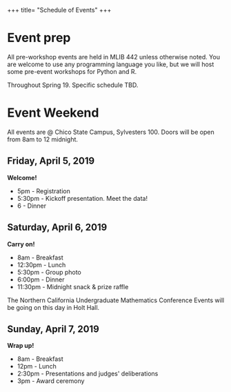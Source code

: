 +++
title= "Schedule of Events"
+++

<html>
    <link rel="stylesheet" href="style.css" />
</html>

# Event prep 
All pre-workshop events are held in MLIB 442 unless otherwise noted. 
You are welcome to use any programming language you like, but we will host some pre-event workshops for Python and R. 

Throughout Spring 19. Specific schedule TBD.   

# Event Weekend 
All events are @ Chico State Campus, Sylvesters 100. Doors will be open from 8am to 12 midnight. 

## Friday, April 5, 2019  
**Welcome!**  
 
* 5pm - Registration
* 5:30pm - Kickoff presentation. Meet the data!
* 6 - Dinner


## Saturday, April 6, 2019  
**Carry on!**  

* 8am - Breakfast    
* 12:30pm - Lunch    
* 5:30pm - Group photo    
* 6:00pm - Dinner    
* 11:30pm - Midnight snack & prize raffle    
  
The Northern California Undergraduate Mathematics Conference Events will be going on this day in Holt Hall.  
  
## Sunday, April 7, 2019 
**Wrap up!**  
 
* 8am - Breakfast    
* 12pm - Lunch
* 2:30pm - Presentations and judges' deliberations    
* 3pm - Award ceremony       
